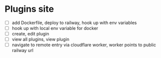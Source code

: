 # Plugins site

- [ ] add Dockerfile, deploy to railway, hook up with env variables
- [ ] hook up with local env variable for docker
- [ ] create, edit plugin
- [ ] view all plugins, view plugin
- [ ] navigate to remote entry via cloudflare worker, worker points to public railway url

